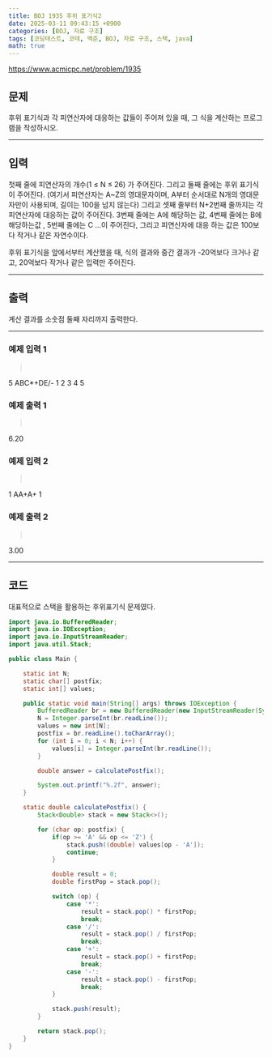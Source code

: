 ```yaml
---
title: BOJ 1935 후위 표기식2
date: 2025-03-11 09:43:15 +0900
categories: [BOJ, 자료 구조]
tags: [코딩테스트, 코테, 백준, BOJ, 자료 구조, 스택, java]
math: true
---
```


<https://www.acmicpc.net/problem/1935>

## 문제
후위 표기식과 각 피연산자에 대응하는 값들이 주어져 있을 때, 그 식을 계산하는 프로그램을 작성하시오.

---
## 입력
첫째 줄에 피연산자의 개수(1 ≤ N ≤ 26) 가 주어진다. 그리고 둘째 줄에는 후위 표기식이 주어진다. (여기서 피연산자는 A~Z의 영대문자이며, A부터 순서대로 N개의 영대문자만이 사용되며, 길이는 100을 넘지 않는다) 그리고 셋째 줄부터 N+2번째 줄까지는 각 피연산자에 대응하는 값이 주어진다. 3번째 줄에는 A에 해당하는 값, 4번째 줄에는 B에 해당하는값 , 5번째 줄에는 C ...이 주어진다, 그리고 피연산자에 대응 하는 값은 100보다 작거나 같은 자연수이다.

후위 표기식을 앞에서부터 계산했을 때, 식의 결과와 중간 결과가 -20억보다 크거나 같고, 20억보다 작거나 같은 입력만 주어진다.

---
## 출력
계산 결과를 소숫점 둘째 자리까지 출력한다.

---
### 예제 입력 1
> <pre>
5
ABC*+DE/-
1
2
3
4
5
> </pre>

### 예제 출력 1
> <pre>
6.20
> </pre>

### 예제 입력 2
> <pre>
1
AA+A+
1
> </pre>

### 예제 출력 2
> <pre>
3.00
> </pre>

---
## 코드

대표적으로 스택을 활용하는 후위표기식 문제였다.

```java
import java.io.BufferedReader;
import java.io.IOException;
import java.io.InputStreamReader;
import java.util.Stack;

public class Main {

    static int N;
    static char[] postfix;
    static int[] values;

    public static void main(String[] args) throws IOException {
        BufferedReader br = new BufferedReader(new InputStreamReader(System.in));
        N = Integer.parseInt(br.readLine());
        values = new int[N];
        postfix = br.readLine().toCharArray();
        for (int i = 0; i < N; i++) {
            values[i] = Integer.parseInt(br.readLine());
        }

        double answer = calculatePostfix();

        System.out.printf("%.2f", answer);
    }

    static double calculatePostfix() {
        Stack<Double> stack = new Stack<>();

        for (char op: postfix) {
            if(op >= 'A' && op <= 'Z') {
                stack.push((double) values[op - 'A']);
                continue;
            }

            double result = 0;
            double firstPop = stack.pop();

            switch (op) {
                case '*':
                    result = stack.pop() * firstPop;
                    break;
                case '/':
                    result = stack.pop() / firstPop;
                    break;
                case '+':
                    result = stack.pop() + firstPop;
                    break;
                case '-':
                    result = stack.pop() - firstPop;
                    break;
            }

            stack.push(result);
        }

        return stack.pop();
    }
}
```
